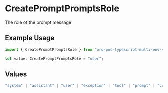 # CreatePromptPromptsRole

The role of the prompt message

## Example Usage

```typescript
import { CreatePromptPromptsRole } from "orq-poc-typescript-multi-env-version/models/operations";

let value: CreatePromptPromptsRole = "user";
```

## Values

```typescript
"system" | "assistant" | "user" | "exception" | "tool" | "prompt" | "correction" | "expected_output"
```